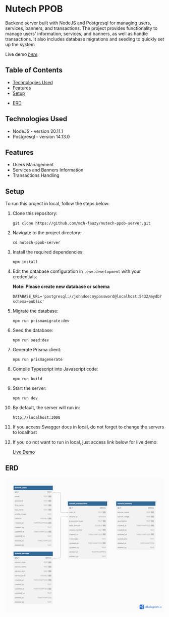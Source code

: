 # Nutech PPOB
Backend server built with NodeJS and Postgresql for managing users, services, banners, and transactions. The project provides functionality to manage users' information, services, and banners, as well as handle transactions. It also includes database migrations and seeding to quickly set up the system

Live demo [_here_](https://nutech-ppob-server.vercel.app/)

## Table of Contents
* [Technologies Used](#technologies-used)
* [Features](#features)
* [Setup](#setup)
- [ERD](#ERD)

## Technologies Used
- NodeJS - version 20.11.1
- Postgresql - version 14.13.0

## Features
- Users Management
- Services and Banners Information
- Transactions Handling

## Setup
To run this project in local, follow the steps below:

1. Clone this repository:

   ```
   git clone https://github.com/mch-fauzy/nutech-ppob-server.git
   ```

2. Navigate to the project directory:
   ```
   cd nutech-ppob-server
   ```

3. Install the required dependencies:
   ```
   npm install
   ```

4. Edit the database configuration in `.env.development` with your credentials:
    
    __Note: Please create new database or schema__
    
    ```
    DATABASE_URL='postgresql://johndoe:mypassword@localhost:5432/mydb?schema=public'
    ```

5. Migrate the database:
   ```
   npm run prismamigrate:dev
   ```

6. Seed the database:
   ```
   npm run seed:dev
   ```

7. Generate Prisma client:
   ```
   npm run prismagenerate
   ```

8. Compile Typescript into Javascript code:
   ```
   npm run build
   ```

9. Start the server:
   ```
   npm run dev
   ```

10. By default, the server will run in:
    ```
    http://localhost:3000
    ```

11. If you access Swagger docs in local, do not forget to change the servers to localhost

12. If you do not want to run in local, just access link below for live demo:

    [Live Demo](https://nutech-ppob-server.vercel.app/)

## ERD

![Entity-Relationship Diagram](docs/nutech-ppob-server-ddl.png)